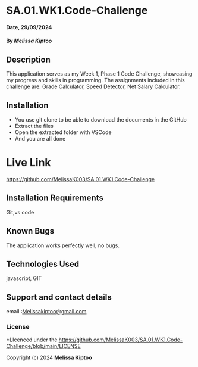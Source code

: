 # SA.01.WK1.Code-Challenge

#### Date, 29/09/2024

#### By *Melissa Kiptoo*

## Description
This application serves as my Week 1, Phase 1 Code Challenge, showcasing my progress and skills in programming. The assignments included in this challenge are: Grade Calculator, Speed Detector, Net Salary Calculator.

## Installation
* You use git clone to be able to download the documents in the GitHub
* Extract the files
* Open the extracted folder with VSCode
* And you are all done

# Live Link
https://github.com/MelissaK003/SA.01.WK1.Code-Challenge

## Installation Requirements
Git,vs code

## Known Bugs
The application works perfectly well, no bugs.

## Technologies Used
javascript, GIT

## Support and contact details
email :Melissakiptoo@gmail.com

### License
*LIcenced under the https://github.com/MelissaK003/SA.01.WK1.Code-Challenge/blob/main/LICENSE

Copyright (c) 2024 **Melissa Kiptoo**







